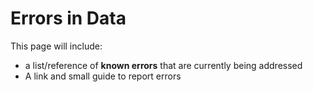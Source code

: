 # Errors in Data

This page will include:

- a list/reference of **known errors** that are currently being addressed
- A link and small guide to report errors
